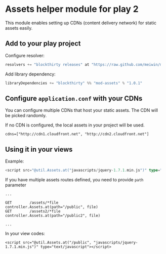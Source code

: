 # Assets helper module for play 2

This module enables setting up CDNs (content delivery network) for static assets easily.

## Add to your play project

Configure resolver:

```scala
resolvers += "blockthirty releases" at "https://raw.github.com/meiwin/m2repo/master/releases/"
```

Add library dependency:

```scala
libraryDependencies += "blockthirty" %% "mod-assets" % "1.0.1"
```

## Configure `application.conf` with your CDNs

You can configure multiple CDNs that host your static assets.
The CDN will be picked randomly.

If no CDN is configured, the local assets in your project will be used.

```
cdns=["http://cdn1.cloudfront.net", "http://cdn2.cloudfront.net"]
```

## Using it in your views

Example:

```scala
<script src="@util.Assets.at("javascripts/jquery-1.7.1.min.js")" type="text/javascript"></script>
```

If you have multiple assets routes defined, you need to provide `path` parameter

```
...

GET        /assets/*file             controller.Assets.at(path="/public", file)
GET        /assets2/*file            controller.Assets.at(path="/public2", file)

...
```

In your view codes:

```
<script src="@util.Assets.at("/public", "javascripts/jquery-1.7.1.min.js")" type="text/javascript"></script>
```

